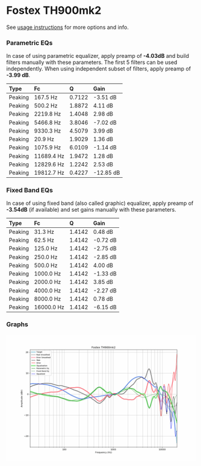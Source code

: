 # Fostex TH900mk2
See [usage instructions](https://github.com/jaakkopasanen/AutoEq#usage) for more options and info.

### Parametric EQs
In case of using parametric equalizer, apply preamp of **-4.03dB** and build filters manually
with these parameters. The first 5 filters can be used independently.
When using independent subset of filters, apply preamp of **-3.99 dB**.

| Type    | Fc         |      Q | Gain      |
|:--------|:-----------|:-------|:----------|
| Peaking | 167.5 Hz   | 0.7122 | -3.51 dB  |
| Peaking | 500.2 Hz   | 1.8872 | 4.11 dB   |
| Peaking | 2219.8 Hz  | 1.4048 | 2.98 dB   |
| Peaking | 5466.8 Hz  | 3.8046 | -7.02 dB  |
| Peaking | 9330.3 Hz  | 4.5079 | 3.99 dB   |
| Peaking | 20.9 Hz    | 1.9029 | 1.36 dB   |
| Peaking | 1075.9 Hz  | 6.0109 | -1.14 dB  |
| Peaking | 11689.4 Hz | 1.9472 | 1.28 dB   |
| Peaking | 12829.6 Hz | 1.2242 | 2.53 dB   |
| Peaking | 19812.7 Hz | 0.4227 | -12.85 dB |

### Fixed Band EQs
In case of using fixed band (also called graphic) equalizer, apply preamp of **-3.54dB**
(if available) and set gains manually with these parameters.

| Type    | Fc         |      Q | Gain     |
|:--------|:-----------|:-------|:---------|
| Peaking | 31.3 Hz    | 1.4142 | 0.48 dB  |
| Peaking | 62.5 Hz    | 1.4142 | -0.72 dB |
| Peaking | 125.0 Hz   | 1.4142 | -2.75 dB |
| Peaking | 250.0 Hz   | 1.4142 | -2.85 dB |
| Peaking | 500.0 Hz   | 1.4142 | 4.00 dB  |
| Peaking | 1000.0 Hz  | 1.4142 | -1.33 dB |
| Peaking | 2000.0 Hz  | 1.4142 | 3.85 dB  |
| Peaking | 4000.0 Hz  | 1.4142 | -2.27 dB |
| Peaking | 8000.0 Hz  | 1.4142 | 0.78 dB  |
| Peaking | 16000.0 Hz | 1.4142 | -6.15 dB |

### Graphs
![](./Fostex%20TH900mk2.png)